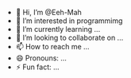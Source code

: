 - 👋 Hi, I’m @Eeh-Mah
- 👀 I’m interested in programmimg
- 🌱 I’m currently learning ...
- 💞️ I’m looking to collaborate on ...
- 📫 How to reach me ...
- 😄 Pronouns: ...
- ⚡ Fun fact: ...

<!---
Eeh-Mah/Eeh-Mah is a ✨ special ✨ repository because its `README.md` (this file) appears on your GitHub profile.
You can click the Preview link to take a look at your changes.
--->
